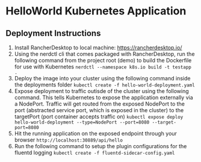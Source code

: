 # HelloWorld Kubernetes Application

## Deployment Instructions
1. Install RancherDesktop to local machine: https://rancherdesktop.io/ 
2. Using the nerdctl cli that comes packaged with RancherDesktop, run the following command from the project root (demo) to build the Dockerfile for use with Kubernetes
`nerdctl --namespace k8s.io build -t testapp .`
3. Deploy the image into your cluster using the following command inside the deployments folder
`kubectl create -f hello-world-deployment.yaml`
4. Expose deployment to traffic outisde of the cluster using the following command. This tells Kubernetes to expose the application externally via a NodePort. Traffic will get routed from the exposed NodePort to the port (abstracted service port, which is exposed in the cluster) to the targetPort (port container accepts traffic on)
`kubectl expose deploy hello-world-deployment --type=NodePort --port=8080 --target-port=8080`
5. Hit the running application on the exposed endpoint through your browser
`http://localhost:30889/api/hello`
6. Run the following command to setup the plugin configurations for the fluentd logging
`kubectl create -f fluentd-sidecar-config.yaml`